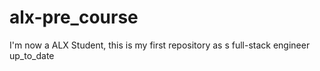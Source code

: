 # alx-pre_course
I'm now a ALX Student, this is my first repository as s full-stack engineer
up_to_date

